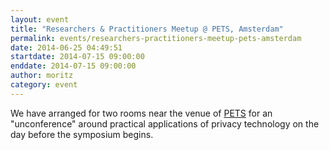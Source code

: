 ```yaml
---
layout: event
title: "Researchers & Practitioners Meetup @ PETS, Amsterdam"
permalink: events/researchers-practitioners-meetup-pets-amsterdam
date: 2014-06-25 04:49:51
startdate: 2014-07-15 09:00:00
enddate: 2014-07-15 09:00:00
author: moritz
category: event
---
```


We have arranged for two rooms near the venue of [PETS](http://www.petsymposium.org) for an "unconference" around practical applications of privacy technology on the day before the symposium begins.
